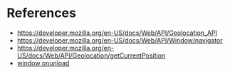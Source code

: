 # References

- https://developer.mozilla.org/en-US/docs/Web/API/Geolocation_API
- https://developer.mozilla.org/en-US/docs/Web/API/Window/navigator
- https://developer.mozilla.org/en-US/docs/Web/API/Geolocation/getCurrentPosition
- [window onunload](https://stackoverflow.com/a/52358522/2085356)